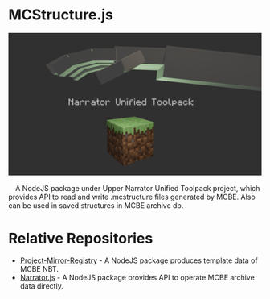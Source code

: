# MCStructure.js

![Icon](./docs/img/NarratorUnifiedToolpack.png)

&emsp;A NodeJS package under Upper Narrator Unified Toolpack project, which provides API to read and write .mcstructure files generated by MCBE. Also can be used in saved structures in MCBE archive db.

# Relative Repositories

- [Project-Mirror-Registry](https://github.com/HTMonkeyG/Project-Mirror-Registry) - A NodeJS package produces template data of MCBE NBT.
- [Narrator.js](https://github.com/HTMonkeyG/Narrator-js) - A NodeJS package provides API to operate MCBE archive data directly.